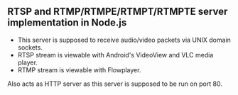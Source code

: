 ## RTSP and RTMP/RTMPE/RTMPT/RTMPTE server implementation in Node.js

- This server is supposed to receive audio/video packets via UNIX domain sockets.
- RTSP stream is viewable with Android's VideoView and VLC media player.
- RTMP stream is viewable with Flowplayer.

Also acts as HTTP server as this server is supposed to be run on port 80.
